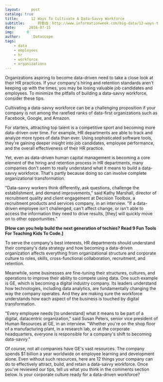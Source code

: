 ```yaml
---
layout:     post
catalog: true
title:      12 Ways To Cultivate A Data-Savvy Workforce
subtitle:      转载自：http://www.informationweek.com/big-data/12-ways-to-cultivate-a-data-savvy-workforce/d/d-id/1326178?image_number=8
date:      2016-07-15
img:      0
author:      Datascope
tags:
    - data
    - employees
    - hr
    - workforce
    - organizations
---
```


Organizations aspiring to become data-driven need to take a close look at their HR practices. If your company's hiring and retention standards aren't keeping up with the times, you may be losing valuable job candidates and employees. To minimize the pitfalls of building a data-savvy workforce, consider these tips. 







Cultivating a data-savvy workforce can be a challenging proposition if your company is not among the rarefied ranks of data-first organizations such as Facebook, Google, and Amazon.

For starters, attracting top talent is a competitive sport and becoming more data-driven over time. For example, HR departments are able to track and analyze more types of data than ever. Using sophisticated software tools, they're gaining deeper insight into job candidates, employee performance, and the overall effectiveness of their HR practice.

Yet, even as data-driven human capital management is becoming a core element of the hiring and retention process in HR departments, many companies don't seem to really understand what it means to build a data-savvy workforce. That's partly because doing so can involve complete organizational transformation.

"Data-savvy workers think differently, ask questions, challenge the establishment, and demand improvements," said Kathy Marshall, director of recruitment quality and client engagement at Decision Toolbox, a recruitment products and services company, in an interview. "If a data-driven employee isn't challenged, can't affect change, or isn't able to access the information they need to drive results, [they] will quickly move on to other opportunities."

**[How can you help build the next generation of techies? Read 9 Fun Tools For Teaching Kids To Code.]**

To serve the company's best interests, HR departments should understand their company's data strategy and how becoming a data-driven organization affects everything from organizational structure and corporate culture to roles, skills, cross-functional collaboration, recruitment, and retention.

Meanwhile, some businesses are fine-tuning their structures, cultures, and operations to improve their ability to compete using data. One such example is GE, which is becoming a digital industry company. Its leaders understand how technologies, including data analytics, are fundamentally changing the way the company operates. And they are making sure the workforce understands how each aspect of the business is touched by digital transformation.

"Every employee needs [to understand] what it means to be part of a digital, datacentric organization," said Susan Peters, senior vice president of Human Resources at GE, in an interview. "Whether you're on the shop floor of a manufacturing plant, in a research lab, or at the corporate headquarters, everyone is responsible for a company's shift to becoming data-savvy."

Of course, not all companies have GE's vast resources. The company spends $1 billion a year worldwide on employee learning and development alone. Even without such resources, here are 12 things your company can do to effectively attract, build, and retain a data-savvy workforce. Once you've reviewed our tips, tell us what you think in the comments section below. Is your corporate culture ready for a data-driven workforce?
